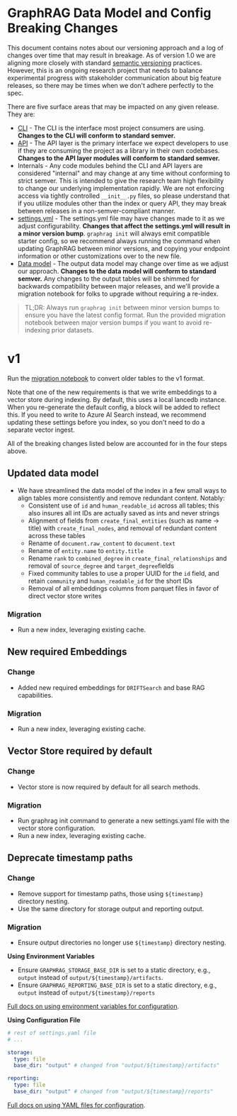 # GraphRAG Data Model and Config Breaking Changes

This document contains notes about our versioning approach and a log of changes over time that may result in breakage. As of version 1.0 we are aligning more closely with standard [semantic versioning](https://semver.org/) practices. However, this is an ongoing research project that needs to balance experimental progress with stakeholder communication about big feature releases, so there may be times when we don't adhere perfectly to the spec.

There are five surface areas that may be impacted on any given release. They are:

- [CLI](https://microsoft.github.io/graphrag/cli/) - The CLI is the interface most project consumers are using. **Changes to the CLI will conform to standard semver.**
- [API](https://github.com/microsoft/graphrag/tree/main/graphrag/api) - The API layer is the primary interface we expect developers to use if they are consuming the project as a library in their own codebases. **Changes to the API layer modules will conform to standard semver.**
- Internals - Any code modules behind the CLI and API layers are considered "internal" and may change at any time without conforming to strict semver. This is intended to give the research team high flexibility to change our underlying implementation rapidly. We are not enforcing access via tightly controlled `__init__.py` files, so please understand that if you utilize modules other than the index or query API, they may break between releases in a non-semver-compliant manner.
- [settings.yml](https://microsoft.github.io/graphrag/config/yaml/) - The settings.yml file may have changes made to it as we adjust configurability. **Changes that affect the settings.yml will result in a minor version bump**. `graphrag init` will always emit compatible starter config, so we recommend always running the command when updating GraphRAG between minor versions, and copying your endpoint information or other customizations over to the new file.
- [Data model](https://microsoft.github.io/graphrag/index/outputs/) - The output data model may change over time as we adjust our approach. **Changes to the data model will conform to standard semver.** Any changes to the output tables will be shimmed for backwards compatibility between major releases, and we'll provide a migration notebook for folks to upgrade without requiring a re-index.

> TL;DR: Always run `graphrag init` between minor version bumps to ensure you have the latest config format. Run the provided migration notebook between major version bumps if you want to avoid re-indexing prior datasets.

# v1

Run the [migration notebook](./docs/examples_notebooks/index_migration.ipynb) to convert older tables to the v1 format.

Note that one of the new requirements is that we write embeddings to a vector store during indexing. By default, this uses a local lancedb instance. When you re-generate the default config, a block will be added to reflect this. If you need to write to Azure AI Search instead, we recommend updating these settings before you index, so you don't need to do a separate vector ingest.

All of the breaking changes listed below are accounted for in the four steps above.

## Updated data model

- We have streamlined the data model of the index in a few small ways to align tables more consistently and remove redundant content. Notably:
    - Consistent use of `id` and `human_readable_id` across all tables; this also insures all int IDs are actually saved as ints and never strings
    - Alignment of fields from `create_final_entities` (such as name -> title) with `create_final_nodes`, and removal of redundant content across these tables
    - Rename of `document.raw_content` to `document.text`
    - Rename of `entity.name` to `entity.title`
    - Rename `rank` to `combined_degree` in `create_final_relationships` and removal of `source_degree` and `target_degree`fields
    - Fixed community tables to use a proper UUID for the `id` field, and retain `community` and `human_readable_id` for the short IDs
    - Removal of all embeddings columns from parquet files in favor of direct vector store writes

### Migration

- Run a new index, leveraging existing cache.

## New required Embeddings

### Change

- Added new required embeddings for `DRIFTSearch` and base RAG capabilities.

### Migration

- Run a new index, leveraging existing cache.

## Vector Store required by default

### Change

- Vector store is now required by default for all search methods.

### Migration

- Run graphrag init command to generate a new settings.yaml file with the vector store configuration.
- Run a new index, leveraging existing cache.

## Deprecate timestamp paths

### Change

- Remove support for timestamp paths, those using `${timestamp}` directory nesting.
- Use the same directory for storage output and reporting output.

### Migration

- Ensure output directories no longer use `${timestamp}` directory nesting.

**Using Environment Variables**

- Ensure `GRAPHRAG_STORAGE_BASE_DIR` is set to a static directory, e.g., `output` instead of `output/${timestamp}/artifacts`.
- Ensure `GRAPHRAG_REPORTING_BASE_DIR` is set to a static directory, e.g., `output` instead of `output/${timestamp}/reports`

[Full docs on using environment variables for configuration](https://microsoft.github.io/graphrag/config/env_vars/).

**Using Configuration File**

```yaml
# rest of settings.yaml file
# ...

storage:
  type: file
  base_dir: "output" # changed from "output/${timestamp}/artifacts"

reporting:
  type: file
  base_dir: "output" # changed from "output/${timestamp}/reports"
```

[Full docs on using YAML files for configuration](https://microsoft.github.io/graphrag/config/yaml/).
